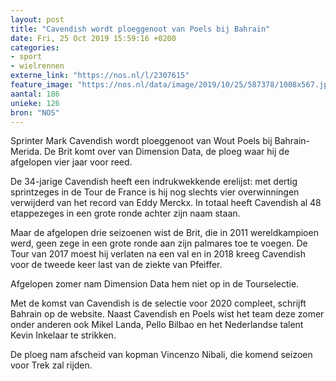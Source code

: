 ```yaml
---
layout: post
title: "Cavendish wordt ploeggenoot van Poels bij Bahrain"
date: Fri, 25 Oct 2019 15:59:16 +0200
categories: 
- sport 
- wielrennen 
externe_link: "https://nos.nl/l/2307615"
feature_image: "https://nos.nl/data/image/2019/10/25/587378/1008x567.jpg"
aantal: 186
unieke: 126
bron: "NOS"
---
```


<p>Sprinter Mark Cavendish wordt ploeggenoot van Wout Poels bij Bahrain-Merida. De Brit komt over van Dimension Data, de ploeg waar hij de afgelopen vier jaar voor reed.</p>
<p>De 34-jarige Cavendish heeft een indrukwekkende erelijst: met dertig sprintzeges in de Tour de France is hij nog slechts vier overwinningen verwijderd van het record van Eddy Merckx. In totaal heeft Cavendish al 48 etappezeges in een grote ronde achter zijn naam staan.</p>
<p>Maar de afgelopen drie seizoenen wist de Brit, die in 2011 wereldkampioen werd, geen zege in een grote ronde aan zijn palmares toe te voegen. De Tour van 2017 moest hij verlaten na een val en in 2018 kreeg Cavendish voor de tweede keer last van de ziekte van Pfeiffer.</p>
<p>Afgelopen zomer nam Dimension Data hem niet op in de Tourselectie.</p>
<p>Met de komst van Cavendish is de selectie voor 2020 compleet, schrijft Bahrain op de website. Naast Cavendish en Poels wist het team deze zomer onder anderen ook Mikel Landa, Pello Bilbao en het Nederlandse talent Kevin Inkelaar te strikken.</p>
<p>De ploeg nam afscheid van kopman Vincenzo Nibali, die komend seizoen voor Trek zal rijden.</p>
